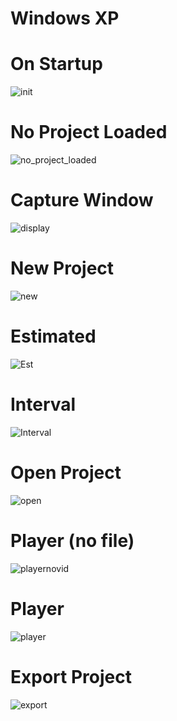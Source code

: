 # Windows XP

#
# On Startup

![init](init.jpg)

#
# No Project Loaded

![no_project_loaded](no_project_loaded.jpg)

#
# Capture Window

![display](display.jpg)

#
#  New Project

![new](new.jpg)

#
# Estimated

![Est](Estimated.jpg)

#
# Interval

![Interval](Interval.jpg)

#
# Open Project

![open](open.jpg)

#
# Player (no file)

![playernovid](playernovid.jpg)

#
# Player

![player](player.jpg)

#
# Export Project

![export](export.jpg)
